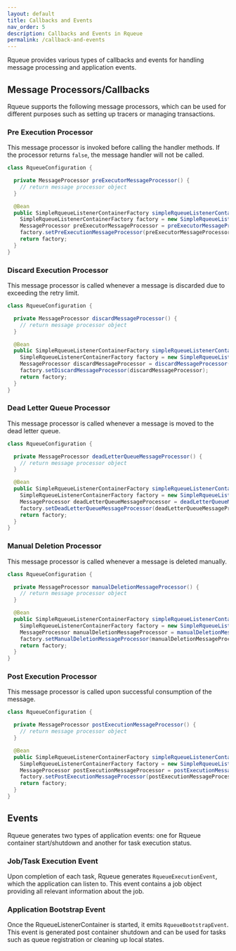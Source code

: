 ```yaml
---
layout: default
title: Callbacks and Events
nav_order: 5
description: Callbacks and Events in Rqueue
permalink: /callback-and-events
---
```


Rqueue provides various types of callbacks and events for handling message processing and
application events.

## Message Processors/Callbacks

Rqueue supports the following message processors, which can be used for different purposes such as
setting up tracers or managing transactions.

### Pre Execution Processor

This message processor is invoked before calling the handler methods. If the processor
returns `false`, the message handler will not be called.

```java
class RqueueConfiguration {

  private MessageProcessor preExecutorMessageProcessor() {
    // return message processor object
  }

  @Bean
  public SimpleRqueueListenerContainerFactory simpleRqueueListenerContainerFactory() {
    SimpleRqueueListenerContainerFactory factory = new SimpleRqueueListenerContainerFactory();
    MessageProcessor preExecutorMessageProcessor = preExecutorMessageProcessor();
    factory.setPreExecutionMessageProcessor(preExecutorMessageProcessor);
    return factory;
  }
}
```

### Discard Execution Processor

This message processor is called whenever a message is discarded due to exceeding the retry limit.

```java
class RqueueConfiguration {

  private MessageProcessor discardMessageProcessor() {
    // return message processor object
  }

  @Bean
  public SimpleRqueueListenerContainerFactory simpleRqueueListenerContainerFactory() {
    SimpleRqueueListenerContainerFactory factory = new SimpleRqueueListenerContainerFactory();
    MessageProcessor discardMessageProcessor = discardMessageProcessor();
    factory.setDiscardMessageProcessor(discardMessageProcessor);
    return factory;
  }
}
```

### Dead Letter Queue Processor

This message processor is called whenever a message is moved to the dead letter queue.

```java
class RqueueConfiguration {

  private MessageProcessor deadLetterQueueMessageProcessor() {
    // return message processor object
  }

  @Bean
  public SimpleRqueueListenerContainerFactory simpleRqueueListenerContainerFactory() {
    SimpleRqueueListenerContainerFactory factory = new SimpleRqueueListenerContainerFactory();
    MessageProcessor deadLetterQueueMessageProcessor = deadLetterQueueMessageProcessor();
    factory.setDeadLetterQueueMessageProcessor(deadLetterQueueMessageProcessor);
    return factory;
  }
}
```

### Manual Deletion Processor

This message processor is called whenever a message is deleted manually.

```java
class RqueueConfiguration {

  private MessageProcessor manualDeletionMessageProcessor() {
    // return message processor object
  }

  @Bean
  public SimpleRqueueListenerContainerFactory simpleRqueueListenerContainerFactory() {
    SimpleRqueueListenerContainerFactory factory = new SimpleRqueueListenerContainerFactory();
    MessageProcessor manualDeletionMessageProcessor = manualDeletionMessageProcessor();
    factory.setManualDeletionMessageProcessor(manualDeletionMessageProcessor);
    return factory;
  }
}
```

### Post Execution Processor

This message processor is called upon successful consumption of the message.

```java
class RqueueConfiguration {

  private MessageProcessor postExecutionMessageProcessor() {
    // return message processor object
  }

  @Bean
  public SimpleRqueueListenerContainerFactory simpleRqueueListenerContainerFactory() {
    SimpleRqueueListenerContainerFactory factory = new SimpleRqueueListenerContainerFactory();
    MessageProcessor postExecutionMessageProcessor = postExecutionMessageProcessor();
    factory.setPostExecutionMessageProcessor(postExecutionMessageProcessor);
    return factory;
  }
}
```

## Events

Rqueue generates two types of application events: one for Rqueue container start/shutdown and
another for task execution status.

### Job/Task Execution Event

Upon completion of each task, Rqueue generates `RqueueExecutionEvent`, which the application can
listen to. This event contains a job object providing all relevant information about the job.

### Application Bootstrap Event

Once the RqueueListenerContainer is started, it emits `RqueueBootstrapEvent`. This event is
generated post container shutdown and can be used for tasks such as queue registration or cleaning
up local states.
